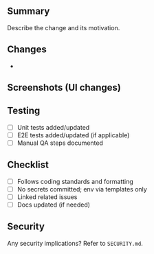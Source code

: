 ## Summary

Describe the change and its motivation.

## Changes
- 

## Screenshots (UI changes)

## Testing
- [ ] Unit tests added/updated
- [ ] E2E tests added/updated (if applicable)
- [ ] Manual QA steps documented

## Checklist
- [ ] Follows coding standards and formatting
- [ ] No secrets committed; env via templates only
- [ ] Linked related issues
- [ ] Docs updated (if needed)

## Security
Any security implications? Refer to `SECURITY.md`.
